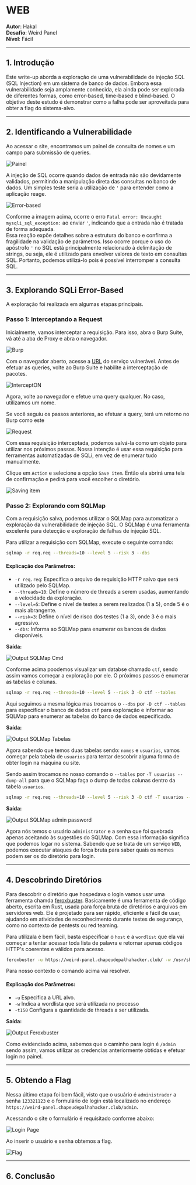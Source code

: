 # **WEB**

**Autor**: Hakal  
**Desafio**: Weird Panel  
**Nível**: Fácil  

---

## **1. Introdução**

Este write-up aborda a exploração de uma vulnerabilidade de injeção SQL (SQL Injection) em um sistema de banco de dados. Embora essa vulnerabilidade seja amplamente conhecida, ela ainda pode ser explorada de diferentes formas, como error-based, time-based e blind-based. O objetivo deste estudo é demonstrar como a falha pode ser aproveitada para obter a flag do sistema-alvo.

---

## **2. Identificando a Vulnerabilidade**

Ao acessar o site, encontramos um painel de consulta de nomes e um campo para submissão de queries. 

![Painel](1.png)

A injeção de SQL ocorre quando dados de entrada não são devidamente validados, permitindo a manipulação direta das consultas no banco de dados. Um simples teste seria a utilização de `'` para entender como a aplicação reage.

![Error-based](2.png)

Conforme a imagem acima, ocorre o erro `Fatal error: Uncaught mysqli_sql_exception:` ao enviar `'`, indicando que a entrada não é tratada de forma adequada.  
Essa reação expõe detalhes sobre a estrutura do banco e confirma a fragilidade na validação de parâmetros. Isso ocorre porque o uso do apóstrofo `'` no SQL está principalmente relacionado à delimitação de strings, ou seja, ele é utilizado para envolver valores de texto em consultas SQL. Portanto, podemos utilizá-lo pois é possível interromper a consulta SQL.

---

## **3. Explorando SQLi Error-Based**

A exploração foi realizada em algumas etapas principais.

### **Passo 1: Interceptando a Request**

Inicialmente, vamos interceptar a requisição. Para isso, abra o Burp Suite, vá até a aba de Proxy e abra o navegador.

![Burp](3.png)

Com o navegador aberto, acesse a [URL](https://pt.wikipedia.org/wiki/URL) do serviço vulnerável. Antes de efetuar as queries, volte ao Burp Suite e habilite a interceptação de pacotes.

![InterceptON](4.png)

Agora, volte ao navegador e efetue uma query qualquer. No caso, utilizamos um nome.

Se você seguiu os passos anteriores, ao efetuar a query, terá um retorno no Burp como este

![Request](5.png)

Com essa requisição interceptada, podemos salvá-la como um objeto para utilizar nos próximos passos. Nossa intenção é usar essa requisição para ferramentas automatizadas de SQLi, em vez de enumerar tudo manualmente.

Clique em `Action` e selecione a opção `Save item`. Então ela abrirá uma tela de confirmação e pedirá para você escolher o diretório.

![Saving item](6.png)

### **Passo 2: Explorando com SQLMap**

Com a requisição salva, podemos utilizar o SQLMap para automatizar a exploração da vulnerabilidade de injeção SQL. O SQLMap é uma ferramenta excelente para detecção e exploração de falhas de injeção SQL.

Para utilizar a requisição com SQLMap, execute o seguinte comando:

```bash
sqlmap -r req.req --threads=10 --level 5 --risk 3 --dbs
```

#### **Explicação dos Parâmetros:**

- `-r req.req`: Especifica o arquivo de requisição HTTP salvo que será utilizado pelo SQLMap.
- `--threads=10`: Define o número de threads a serem usadas, aumentando a velocidade da exploração.
- `--level=5`: Define o nível de testes a serem realizados (1 a 5), onde 5 é o mais abrangente.
- `--risk=3`: Define o nível de risco dos testes (1 a 3), onde 3 é o mais agressivo.
- `--dbs`: Informa ao SQLMap para enumerar os bancos de dados disponíveis.

**Saída:**

![Output SQLMap Cmd](7.png)

Conforme acima poodemos visualizar um databse chamado `ctf`, sendo assim vamos começar a exploração por ele. O próximos passos é enumerar as tabelas e colunas.

```bash
sqlmap -r req.req --threads=10 --level 5 --risk 3 -D ctf --tables
```

Aqui seguimos a mesma lógica mas trocamos o `--dbs` por `-D ctf --tables` para especificar o banco de dados `ctf` para exploração e informar ao SQLMap para enumerar as tabelas do banco de dados especificado.

**Saída:**

![Output SQLMap Tabelas](8.png)

Agora sabendo que temos duas tabelas sendo: `nomes` e `usuarios`, vamos começar pela tabela de `usuarios` para tentar descobrir alguma forma de obter login na máquina ou site.

Sendo assim trocamos no nosso comando o `--tables` por `-T usuarios --dump-all` para que o SQLMap faça o dump de todas colunas dentro da tabela `usuarios`.

```bash
sqlmap -r req.req --threads=10 --level 5 --risk 3 -D ctf -T usuarios --dump
```

**Saída:**

![Output SQLMap admin password](9.png)

Agora nós temos o usuário `administrator` e a senha que foi quebrada apenas aceitando às sugestões do SQLMap. Com essa informação significa que podemos logar no sistema. Sabendo que se trata de um serviço `WEB`, podemos executar ataques de força bruta para saber quais os nomes podem ser os do diretório para login.

---

## **4. Descobrindo Diretórios**

Para descobrir o diretório que hospedava o login vamos usar uma ferramenta chamda [feroxbuster](https://github.com/epi052/feroxbuster). Basicamente é uma ferramenta de código aberto, escrita em Rust, usada para força bruta de diretórios e arquivos em servidores web. Ele é projetado para ser rápido, eficiente e fácil de usar, ajudando em atividades de reconhecimento durante testes de segurança, como no contexto de pentests ou red teaming.

Para utilizala é bem fácil, basta especificar o `host` e a `wordlist` que ela vai começar a tentar acessar toda lista de palavra e retornar apenas códigos HTTP's coerentes e válidos para acesso.

```bash
feroxbuster -u https://weird-panel.chapeudepalhahacker.club/ -w /usr/share/seclists/Discovery/Web-Content/big.txt -t150
```

Para nosso contexto o comando acima vai resolver.

#### **Explicação dos Parâmetros:**

- `-u` Especifica a URL alvo.
- `-w` Indica a wordlista que será utilizada no processo
- `-t150` Configura a quantidade de threads a ser utilizada.

**Saída:**

![Output Feroxbuster](10.png)

Como evidenciado acima, sabemos que o caminho para login é `/admin` sendo assim, vamos utilizar as credencias anteriormente obtidas e efetuar login no painel.

---

## **5. Obtendo a Flag**

Nessa último etapa foi bem fácil, visto que o usuário é `administrador` a senha `123321123` e o formulário de login está localizado no endereço `https://weird-panel.chapeudepalhahacker.club/admin`.

Acessando o site o formulário é requisitado conforme abaixo:

![Login Page](11.png)

Ao inserir o usuário e senha obtemos a flag.

![Flag](12.png)

---

## **6. Conclusão**